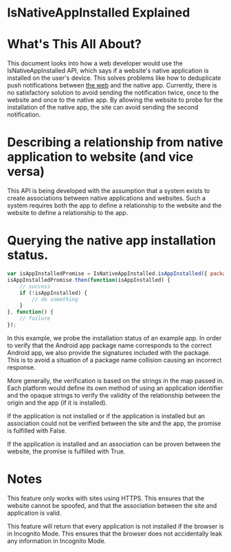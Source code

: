 # IsNativeAppInstalled Explained

# What's This All About?
This document looks into how a web developer would use the IsNativeAppInstalled API, which says if a website's native application is installed on the user's device. This solves problems like how to deduplicate push notifications between [the web](https://developers.google.com/web/updates/2015/03/push-notificatons-on-the-open-web) and the native app. Currently, there is no satisfactory solution to avoid sending the notification twice, once to the website and once to the native app. By allowing the website to probe for the installation of the native app, the site can avoid sending the second notification.

# Describing a relationship from native application to website (and vice versa)
This API is being developed with the assumption that a system exists to create associations between native applications and websites. Such a system requires both the app to define a relationship to the website and the website to define a relationship to the app.

# Querying the native app installation status.

```js
var isAppInstalledPromise = IsNativeAppInstalled.isAppInstalled({ packageName: "com.example.myapp", verificationKeys: ["VERIFICATION_KEY", "OTHER_VERIFICATION_KEY"]);
isAppInstalledPromise.then(function(isAppInstalled) {
    // success
    if (!isAppInstalled) {
        // do something
    }
}, function() {
    // failure
});
```

In this example, we probe the installation status of an example app. In order to verify that the Android app package name corresponds to the correct Android app, we also provide the signatures included with the package. This is to avoid a situation of a package name collision causing an incorrect response.

More generally, the verification is based on the strings in the map passed in. Each platform would define its own method of using an application identifier and the opaque strings to verify the validity of the relationship between the origin and the app (if it is installed).

If the application is not installed or if the application is installed but an association could not be verified between the site and the app, the promise is fulfilled with False.

If the application is installed and an association can be proven between the website, the promise is fulfilled with True.

# Notes

This feature only works with sites using HTTPS. This ensures that the website cannot be spoofed, and that the association between the site and application is valid.

This feature will return that every application is not installed if the browser is in Incognito Mode. This ensures that the browser does not accidentally leak any information in Incognito Mode.
